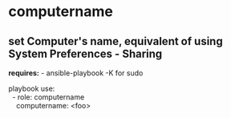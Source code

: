 computername
=====
set Computer's name, equivalent of using System Preferences - Sharing
-----
**requires:**
\- ansible\-playbook \-K for sudo<br />

playbook use:<br />
&nbsp;&nbsp;\- role: computername<br />
&nbsp;&nbsp;&nbsp;&nbsp;computername: \<foo\><br />
